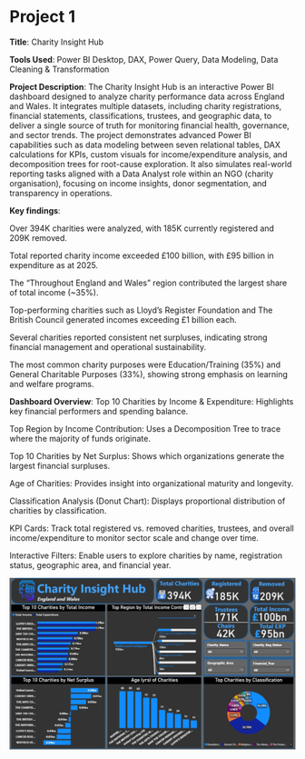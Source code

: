 # Project 1

**Title**: Charity Insight Hub

**Tools Used**: Power BI Desktop, DAX, Power Query, Data Modeling, Data Cleaning & Transformation

**Project Description**: 
The Charity Insight Hub is an interactive Power BI dashboard designed to analyze charity performance data across England and Wales. It integrates multiple datasets, including charity registrations, financial statements, classifications, trustees, and geographic data, to deliver a single source of truth for monitoring financial health, governance, and sector trends. The project demonstrates advanced Power BI capabilities such as data modeling between seven relational tables, DAX calculations for KPIs, custom visuals for income/expenditure analysis, and decomposition trees for root-cause exploration. It also simulates real-world reporting tasks aligned with a Data Analyst role within an NGO (charity organisation), focusing on income insights, donor segmentation, and transparency in operations.

**Key findings**: 

Over 394K charities were analyzed, with 185K currently registered and 209K removed.

Total reported charity income exceeded £100 billion, with £95 billion in expenditure as at 2025.

The “Throughout England and Wales” region contributed the largest share of total income (~35%).

Top-performing charities such as Lloyd’s Register Foundation and The British Council generated incomes exceeding £1 billion each.

Several charities reported consistent net surpluses, indicating strong financial management and operational sustainability.

The most common charity purposes were Education/Training (35%) and General Charitable Purposes (33%), showing strong emphasis on learning and welfare programs.

**Dashboard Overview**: 
Top 10 Charities by Income & Expenditure: Highlights key financial performers and spending balance.

Top Region by Income Contribution: Uses a Decomposition Tree to trace where the majority of funds originate.

Top 10 Charities by Net Surplus: Shows which organizations generate the largest financial surpluses.

Age of Charities: Provides insight into organizational maturity and longevity.

Classification Analysis (Donut Chart): Displays proportional distribution of charities by classification.

KPI Cards: Track total registered vs. removed charities, trustees, and overall income/expenditure to monitor sector scale and change over time.

Interactive Filters: Enable users to explore charities by name, registration status, geographic area, and financial year.

![Charity_Insight_Hub](Charity_Insight_Hub.jpg)
